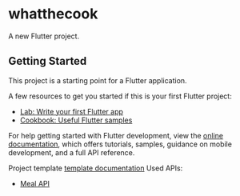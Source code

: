 # whatthecook

A new Flutter project.

## Getting Started

This project is a starting point for a Flutter application.

A few resources to get you started if this is your first Flutter project:

- [Lab: Write your first Flutter app](https://docs.flutter.dev/get-started/codelab)
- [Cookbook: Useful Flutter samples](https://docs.flutter.dev/cookbook)

For help getting started with Flutter development, view the
[online documentation](https://docs.flutter.dev/), which offers tutorials,
samples, guidance on mobile development, and a full API reference.

Project template [template documentation](https://uizard.io/templates/mobile-app-templates/cooking-mobile-app/)
Used APIs:
- [Meal API ](https://uizard.io/templates/mobile-app-templates/cooking-mobile-app/)